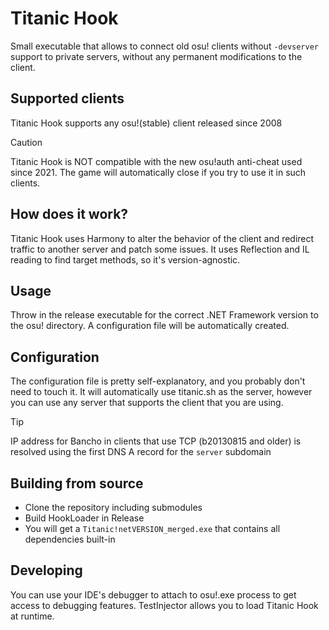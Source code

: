 ﻿# Titanic Hook
Small executable that allows to connect old osu! clients without `-devserver` support to private servers, without any permanent modifications to the client.

## Supported clients
Titanic Hook supports any osu!(stable) client released since 2008

> [!CAUTION]
> Titanic Hook is NOT compatible with the new osu!auth anti-cheat used since 2021. The game will automatically close if you try to use it in such clients.

## How does it work?
Titanic Hook uses Harmony to alter the behavior of the client and redirect traffic to another server and patch some issues. It uses Reflection and IL reading to find target methods, so it's version-agnostic.

## Usage
Throw in the release executable for the correct .NET Framework version to the osu! directory. A configuration file will be automatically created.

## Configuration
The configuration file is pretty self-explanatory, and you probably don't need to touch it. It will automatically use titanic.sh as the server, however you can use any server that supports the client that you are using.

> [!TIP]
> IP address for Bancho in clients that use TCP (b20130815 and older) is resolved using the first DNS A record for the `server` subdomain

## Building from source
- Clone the repository including submodules
- Build HookLoader in Release
- You will get a `Titanic!netVERSION_merged.exe` that contains all dependencies built-in

## Developing
You can use your IDE's debugger to attach to osu!.exe process to get access to debugging features. TestInjector allows you to load Titanic Hook at runtime.